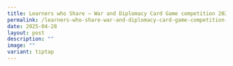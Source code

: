 ```yaml
---
title: Learners who Share – War and Diplomacy Card Game competition 2025
permalink: /learners-who-share-war-and-diplomacy-card-game-competition-2025/
date: 2025-04-28
layout: post
description: ""
image: ""
variant: tiptap
---
```

